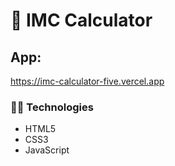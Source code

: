 ﻿# 🍎 IMC Calculator
 
 ## App:
 
 https://imc-calculator-five.vercel.app
 
 ### 👨‍💻 Technologies 
 
 - HTML5
 - CSS3
 - JavaScript
 


